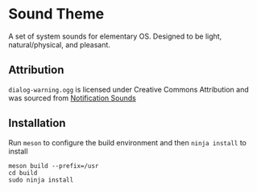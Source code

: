 # Sound Theme

A set of system sounds for elementary OS. Designed to be light, natural/physical, and pleasant.

## Attribution

`dialog-warning.ogg` is licensed under Creative Commons Attribution and was sourced from [Notification Sounds](https://notificationsounds.com/standard-ringtones/answer-quickly-45)

## Installation

Run `meson` to configure the build environment and then `ninja install` to install

    meson build --prefix=/usr
    cd build
    sudo ninja install
